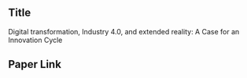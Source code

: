 ## Title

Digital transformation, Industry 4.0, and extended reality: A Case for an Innovation Cycle

## Paper Link




